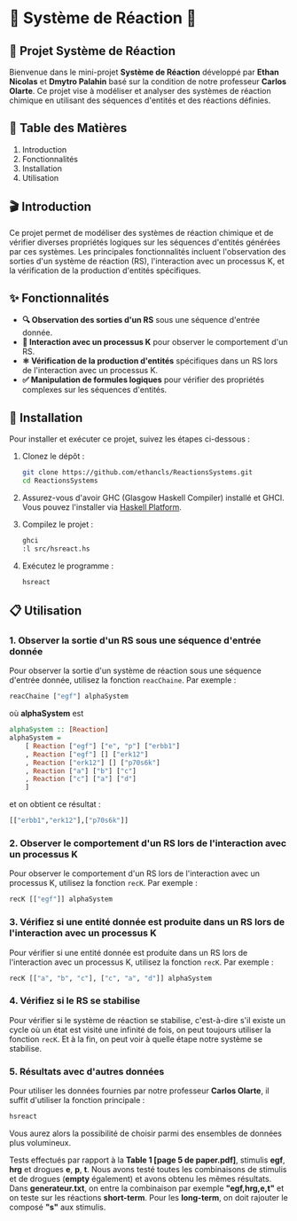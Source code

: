# 🧪 Système de Réaction 🧪

## 🚀 Projet Système de Réaction

Bienvenue dans le mini-projet **Système de Réaction** développé par **Ethan Nicolas** et **Dmytro Palahin** basé sur la condition de notre professeur **Carlos Olarte**. Ce projet vise à modéliser et analyser des systèmes de réaction chimique en utilisant des séquences d'entités et des réactions définies.

## 🎯 Table des Matières

1. Introduction
2. Fonctionnalités
3. Installation
4. Utilisation

## 🎬 Introduction

Ce projet permet de modéliser des systèmes de réaction chimique et de vérifier diverses propriétés logiques sur les séquences d'entités générées par ces systèmes. Les principales fonctionnalités incluent l'observation des sorties d'un système de réaction (RS), l'interaction avec un processus K, et la vérification de la production d'entités spécifiques.

## ✨ Fonctionnalités

- **🔍 Observation des sorties d'un RS** sous une séquence d'entrée donnée.
- **🔁 Interaction avec un processus K** pour observer le comportement d'un RS.
- **⚛️ Vérification de la production d'entités** spécifiques dans un RS lors de l'interaction avec un processus K.
- **✅ Manipulation de formules logiques** pour vérifier des propriétés complexes sur les séquences d'entités.

## 🚧 Installation

Pour installer et exécuter ce projet, suivez les étapes ci-dessous :

1. Clonez le dépôt :

    ```bash
    git clone https://github.com/ethancls/ReactionsSystems.git
    cd ReactionsSystems
    ```

2. Assurez-vous d'avoir GHC (Glasgow Haskell Compiler) installé et GHCI. Vous pouvez l'installer via [Haskell Platform](https://www.haskell.org/platform/).

3. Compilez le projet :

    ```bash
    ghci
    :l src/hsreact.hs
    ```

4. Exécutez le programme :

    ```bash
    hsreact
    ```

## 📋 Utilisation

### 1. Observer la sortie d'un RS sous une séquence d'entrée donnée

Pour observer la sortie d'un système de réaction sous une séquence d'entrée donnée, utilisez la fonction `reacChaine`. Par exemple :

```haskell
reacChaine ["egf"] alphaSystem
```

où **alphaSystem** est

```haskell
alphaSystem :: [Reaction]
alphaSystem =
    [ Reaction ["egf"] ["e", "p"] ["erbb1"]
    , Reaction ["egf"] [] ["erk12"]
    , Reaction ["erk12"] [] ["p70s6k"]
    , Reaction ["a"] ["b"] ["c"]
    , Reaction ["c"] ["a"] ["d"]
    ]
```

et on obtient ce résultat :

```haskell
[["erbb1","erk12"],["p70s6k"]]
```

### 2. Observer le comportement d'un RS lors de l'interaction avec un processus K

Pour observer le comportement d'un RS lors de l'interaction avec un processus K, utilisez la fonction `recK`. Par exemple :

```haskell
recK [["egf"]] alphaSystem
```

### 3. Vérifiez si une entité donnée est produite dans un RS lors de l'interaction avec un processus K

Pour vérifier si une entité donnée est produite dans un RS lors de l'interaction avec un processus K, utilisez la fonction `recK`. Par exemple :

```haskell
recK [["a", "b", "c"], ["c", "a", "d"]] alphaSystem
```

### 4. Vérifiez si le RS se stabilise

Pour vérifier si le système de réaction se stabilise, c'est-à-dire s'il existe un cycle où un état est visité une infinité de fois, on peut toujours utiliser la fonction `recK`. Et à la fin, on peut voir à quelle étape notre système se stabilise.

### 5. Résultats avec d'autres données

Pour utiliser les données fournies par notre professeur **Carlos Olarte**, il suffit d'utiliser la fonction principale :

```haskell
hsreact
```

Vous aurez alors la possibilité de choisir parmi des ensembles de données plus volumineux.

Tests effectués par rapport à la **Table 1 [page 5 de paper.pdf]**, stimulis **egf**, **hrg** et drogues **e**, **p**, **t**. Nous avons testé toutes les combinaisons de stimulis et de drogues (**empty** également) et avons obtenu les mêmes résultats. Dans **generateur.txt**, on entre la combinaison par exemple **"egf,hrg,e,t"** et on teste sur les réactions **short-term**.
Pour les **long-term**, on doit rajouter le composé **"s"** aux stimulis.
